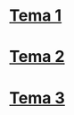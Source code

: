 # [Tema 1](./sge_grb/ut01/index.md)  
# [Tema 2](./sge_grb/ut02/index.md)  
# [Tema 3](./sge_grb/ut03/index.md)